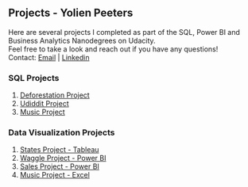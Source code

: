 ## Projects - Yolien Peeters

Here are several projects I completed as part of the SQL, Power BI and Business Analytics Nanodegrees on Udacity. <br>
Feel free to take a look and reach out if you have any questions! <br>
Contact: [Email](yolienpeeters@gmail.com) | [Linkedin](https://www.linkedin.com/in/yolienpeeters)

### SQL Projects
1. [Deforestation Project](https://github.com/Yolien/Projects/blob/main/Deforestation%20Project%20-%20SQL%20Code.sql)
2. [Udiddit Project](https://github.com/Yolien/Projects/blob/main/Udiddit%20Project%20-%20SQL%20Code.sql)
3. [Music Project](https://github.com/Yolien/Projects/blob/main/Music%20Project%20-%20SQL%20Code.sql)

### Data Visualization Projects
1. [States Project - Tableau](https://public.tableau.com/app/profile/conny6819)
2. [Waggle Project - Power BI](https://github.com/Yolien/Projects/blob/main/Waggle%20Project%20-%20Dashboard.pdf)
3. [Sales Project - Power BI](https://github.com/Yolien/Projects/blob/main/Sales%20Project%20-%20Report.pdf)
4. [Music Project - Excel](https://github.com/Yolien/Projects/blob/main/Music%20Project%20-%20Visualizations.pdf)


